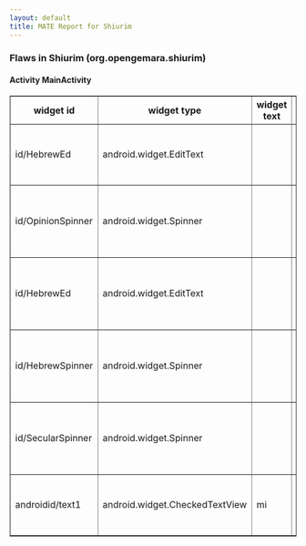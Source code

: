 ```yaml
---
layout: default
title: MATE Report for Shiurim
---
```


### Flaws in Shiurim (org.opengemara.shiurim)


#### Activity MainActivity

<table border='1'>
	<tr>
		<th> widget id </th>
		<th> widget type </th>
		<th> widget text </th>
		<th> flaw type </th>
		<th> info </th>
		<th> hint </th>
	</tr>
	<tr>
		<td> id/HebrewEd </td>
		<td> android.widget.EditText </td>
		<td>  </td>
		<td> MISSING LABEL </td>
		<td>  </td>
		<td> View is missing label for a screen reader </td>
	</tr>
	<tr>
		<td> id/OpinionSpinner </td>
		<td> android.widget.Spinner </td>
		<td>  </td>
		<td> SIZE </td>
		<td> 295,24 </td>
		<td> Minimum touch target size is 48dp x 48dp.  </td>
	</tr>
	<tr>
		<td> id/HebrewEd </td>
		<td> android.widget.EditText </td>
		<td>  </td>
		<td> SIZE </td>
		<td> 132,44 </td>
		<td> Minimum touch target size is 48dp x 48dp.  </td>
	</tr>
	<tr>
		<td> id/HebrewSpinner </td>
		<td> android.widget.Spinner </td>
		<td>  </td>
		<td> SIZE </td>
		<td> 246,24 </td>
		<td> Minimum touch target size is 48dp x 48dp.  </td>
	</tr>
	<tr>
		<td> id/SecularSpinner </td>
		<td> android.widget.Spinner </td>
		<td>  </td>
		<td> SIZE </td>
		<td> 246,24 </td>
		<td> Minimum touch target size is 48dp x 48dp.  </td>
	</tr>
	<tr>
		<td> androidid/text1 </td>
		<td> android.widget.CheckedTextView </td>
		<td> mi </td>
		<td> CONTRAST </td>
		<td> 1.2528589632369886 </td>
		<td> Contrast ratio should be at least 4.5 </td>
	</tr>
</table>

